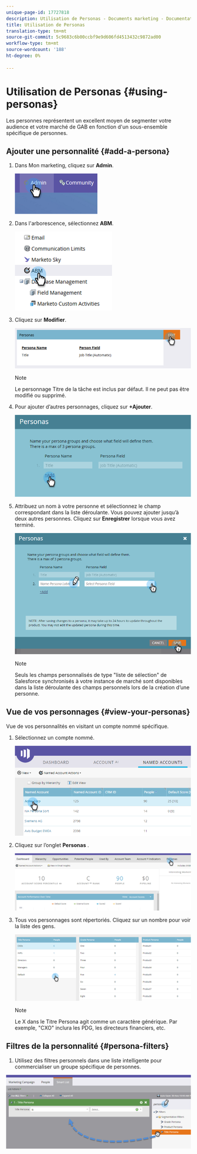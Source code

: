 ```yaml
---
unique-page-id: 17727818
description: Utilisation de Personas - Documents marketing - Documentation du produit
title: Utilisation de Personas
translation-type: tm+mt
source-git-commit: 5c9683c6b00ccbf9e9d606fd4513432c9872ad00
workflow-type: tm+mt
source-wordcount: '188'
ht-degree: 0%

---
```



# Utilisation de Personas {#using-personas}

Les personnes représentent un excellent moyen de segmenter votre audience et votre marché de GAB en fonction d&#39;un sous-ensemble spécifique de personnes.

## Ajouter une personnalité {#add-a-persona}

1. Dans Mon marketing, cliquez sur **Admin**.

   ![](assets/one.png)

1. Dans l&#39;arborescence, sélectionnez **ABM**.

   ![](assets/two.png)

1. Cliquez sur **Modifier**.

   ![](assets/three.png)

   >[!NOTE]
   >
   >Le personnage Titre de la tâche est inclus par défaut. Il ne peut pas être modifié ou supprimé.

1. Pour ajouter d’autres personnages, cliquez sur **+Ajouter**.

   ![](assets/four.png)

1. Attribuez un nom à votre personne et sélectionnez le champ correspondant dans la liste déroulante. Vous pouvez ajouter jusqu’à deux autres personnes. Cliquez sur **Enregistrer** lorsque vous avez terminé.

   ![](assets/five.png)

   >[!NOTE]
   >
   >Seuls les champs personnalisés de type &quot;liste de sélection&quot; de Salesforce synchronisés à votre instance de marché sont disponibles dans la liste déroulante des champs personnels lors de la création d’une personne.

## Vue de vos personnages {#view-your-personas}

Vue de vos personnalités en visitant un compte nommé spécifique.

1. Sélectionnez un compte nommé.

   ![](assets/one-a.png)

1. Cliquez sur l’onglet **Personas** .

   ![](assets/two-a.png)

1. Tous vos personnages sont répertoriés. Cliquez sur un nombre pour voir la liste des gens.

   ![](assets/three-a.png)

   >[!NOTE]
   >
   >Le X dans le Titre Persona agit comme un caractère générique. Par exemple, &quot;CXO&quot; inclura les PDG, les directeurs financiers, etc.

## Filtres de la personnalité {#persona-filters}

1. Utilisez des filtres personnels dans une liste intelligente pour commercialiser un groupe spécifique de personnes.

![](assets/one-b.png)

